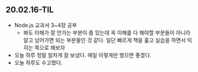 ## 20.02.16-TIL

- Node.js 교과서 3~4장 공부
  - 봐도 이해가 잘 안가는 부분이 좀 있는데 꼭 이해를 다 해야할 부분들이 아니라 알고 넘어가면 되는 부분들인 것 같다. 일단 빠르게 책을 훑고 실습을 하면서 익히는 쪽으로 해보자
- 오늘 하루 정말 알차게 잘 보냈다. 매일 이렇게만 했으면 좋겠다.
- 오늘 하루도 수고했다.